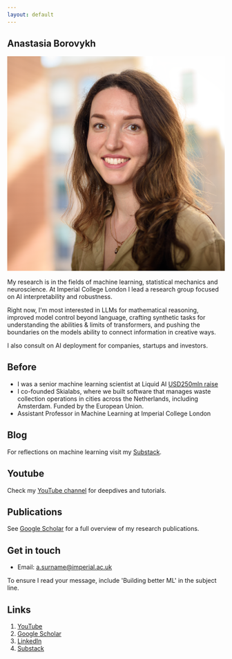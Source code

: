 ```yaml
---
layout: default
---
```


## Anastasia Borovykh

<img class="profile-picture" src="square_photo.png">

My research is in the fields of machine learning, statistical mechanics and neuroscience. At Imperial College London I lead a research group focused on AI interpretability and robustness. 

Right now, I'm most interested in LLMs for mathematical reasoning, improved model control beyond language, crafting synthetic tasks for understanding the abilities & limits of transformers, and pushing the boundaries on the models ability to connect information in creative ways. 

I also consult on AI deployment for companies, startups and investors. 

## Before
- I was a senior machine learning scientist at Liquid AI [USD250mln raise](https://www.liquid.ai/blog/we-raised-250m-to-scale-capable-and-efficient-general-purpose-ai)
- I co-founded Skialabs, where we built software that manages waste collection operations in cities across the Netherlands, including Amsterdam. Funded by the European Union. 
- Assistant Professor in Machine Learning at Imperial College London

## Blog 

For reflections on machine learning visit my [Substack](http://ana15.substack.com).

## Youtube 

Check my [YouTube channel](https://www.youtube.com/@anastasiaborovykh120) for deepdives and tutorials. 

## Publications

See [Google Scholar](https://scholar.google.com/citations?user=6y1FmgQAAAAJ&hl=en&oi=ao) for a full overview of my research publications. 

## Get in touch

* Email: a.surname@imperial.ac.uk

To ensure I read your message, include 'Building better ML' in the subject line.

## Links

1. [YouTube](https://www.youtube.com/@anastasiaborovykh120)
2. [Google Scholar](https://scholar.google.com/citations?user=6y1FmgQAAAAJ&hl=en&oi=ao)
3. [LinkedIn](https://www.linkedin.com/in/anastasia-borovykh-10380584/)
4. [Substack](http://ana15.substack.com)
